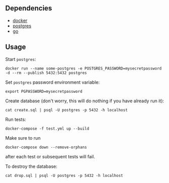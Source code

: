 ## Dependencies
- [docker](https://docs.docker.com/get-docker/)
- [postgres](https://www.postgresql.org/download/)
- [go](https://golang.org/doc/install)

## Usage
Start `postgres`:
```shell_session
docker run --name some-postgres -e POSTGRES_PASSWORD=mysecretpassword -d --rm --publish 5432:5432 postgres
```
Set `postgres` password environment variable:
```shell_session
export PGPASSWORD=mysecretpassword
```
Create database (don't worry, this will do nothing if you have already run it):
```shell_session
cat create.sql | psql -U postgres -p 5432 -h localhost 
```
Run tests:
```shell_session
docker-compose -f test.yml up --build
```
Make sure to run
```shell_session
docker-compose down --remove-orphans 
```
after each test or subsequent tests will fail.

To destroy the database:
```shell_session
cat drop.sql | psql -U postgres -p 5432 -h localhost 
```
